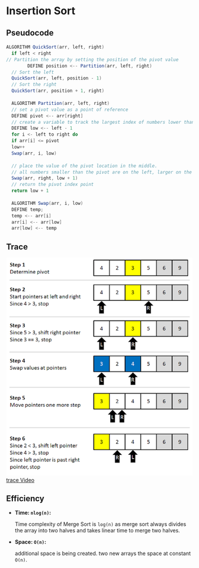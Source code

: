 # Insertion Sort



## Pseudocode

```java
ALGORITHM QuickSort(arr, left, right)
  if left < right
// Partition the array by setting the position of the pivot value
        DEFINE position <-- Partition(arr, left, right)
  // Sort the left
  QuickSort(arr, left, position - 1)
  // Sort the right
  QuickSort(arr, position + 1, right)

  ALGORITHM Partition(arr, left, right)
  // set a pivot value as a point of reference
  DEFINE pivot <-- arr[right]
  // create a variable to track the largest index of numbers lower than the defined pivot
  DEFINE low <-- left - 1
  for i <- left to right do
  if arr[i] <= pivot
  low++
  Swap(arr, i, low)

  // place the value of the pivot location in the middle.
  // all numbers smaller than the pivot are on the left, larger on the right.
  Swap(arr, right, low + 1)
  // return the pivot index point
  return low + 1

  ALGORITHM Swap(arr, i, low)
  DEFINE temp;
  temp <-- arr[i]
  arr[i] <-- arr[low]
  arr[low] <-- temp
```

## Trace
![trace](img/Quicksort.png)
[trace Video](https://www.youtube.com/watch?v=Fiot5yuwPAg&list=PLj8W7XIvO93qVnnXxyeWmCSvMFqRBP4Jw&index=5)
## Efficiency

- **Time: `nlog(n)`:**

  Time complexity of Merge Sort is `log(n)` as merge sort always divides the array into two halves and takes linear time to merge two halves.

- **Space: `O(n)`:**

  additional space is being created. two new arrays the space at constant `O(n)`.
